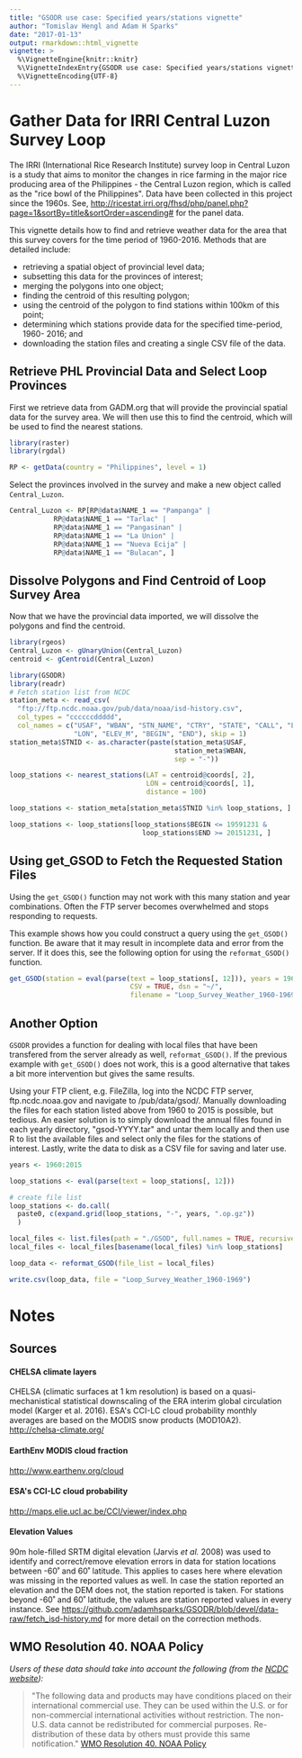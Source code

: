 ```yaml
---
title: "GSODR use case: Specified years/stations vignette"
author: "Tomislav Hengl and Adam H Sparks"
date: "2017-01-13"
output: rmarkdown::html_vignette
vignette: >
  %\VignetteEngine{knitr::knitr}
  %\VignetteIndexEntry{GSODR use case: Specified years/stations vignette}
  %\VignetteEncoding{UTF-8}
---
```


# Gather Data for IRRI Central Luzon Survey Loop

The IRRI (International Rice Research Institute) survey loop in Central Luzon
is a study that aims to monitor the changes in rice farming in the major rice
producing area of the Philippines - the Central Luzon region, which is called as
the "rice bowl of the Philippines". Data have been collected in this project
since the 1960s. See, <http://ricestat.irri.org/fhsd/php/panel.php?page=1&sortBy=title&sortOrder=ascending#>
for the panel data.

This vignette details how to find and retrieve weather data for the area that
this survey covers for the time period of 1960-2016. Methods that are detailed
include: 
  * retrieving a spatial object of provincial level data;
  * subsetting this data for the provinces of interest;
  * merging the polygons into one object;
  * finding the centroid of this resulting polygon;
  * using the centroid of the polygon to find stations within 100km of this
  point;
  * determining which stations provide data for the specified time-period, 1960-
  2016; and 
  * downloading the station files and creating a single CSV file of the data.

## Retrieve PHL Provincial Data and Select Loop Provinces
First we retrieve data from GADM.org that will provide the provincial spatial
data for the survey area. We will then use this to find the centroid, which will
be used to find the nearest stations.

```r
library(raster)
library(rgdal)

RP <- getData(country = "Philippines", level = 1)
```
Select the provinces involved in the survey and make a new object called
`Central_Luzon`.


```r
Central_Luzon <- RP[RP@data$NAME_1 == "Pampanga" | 
           RP@data$NAME_1 == "Tarlac" |
           RP@data$NAME_1 == "Pangasinan" |
           RP@data$NAME_1 == "La Union" |
           RP@data$NAME_1 == "Nueva Ecija" |
           RP@data$NAME_1 == "Bulacan", ]
```

## Dissolve Polygons and Find Centroid of Loop Survey Area
Now that we have the provincial data imported, we will dissolve the polygons and
find the centroid.


```r
library(rgeos)
Central_Luzon <- gUnaryUnion(Central_Luzon)
centroid <- gCentroid(Central_Luzon)
```


```r
library(GSODR)
library(readr)
# Fetch station list from NCDC
station_meta <- read_csv(
  "ftp://ftp.ncdc.noaa.gov/pub/data/noaa/isd-history.csv",
  col_types = "ccccccddddd",
  col_names = c("USAF", "WBAN", "STN_NAME", "CTRY", "STATE", "CALL", "LAT",
                "LON", "ELEV_M", "BEGIN", "END"), skip = 1)
station_meta$STNID <- as.character(paste(station_meta$USAF,
                                         station_meta$WBAN,
                                         sep = "-"))

loop_stations <- nearest_stations(LAT = centroid@coords[, 2],
                                  LON = centroid@coords[, 1], 
                                  distance = 100)

loop_stations <- station_meta[station_meta$STNID %in% loop_stations, ]

loop_stations <- loop_stations[loop_stations$BEGIN <= 19591231 &
                                 loop_stations$END >= 20151231, ]
```

## Using get_GSOD to Fetch the Requested Station Files
Using the `get_GSOD()` function may not work with this many station and year
combinations. Often the FTP server becomes overwhelmed and stops responding
to requests.

This example shows how you could construct a query using the `get_GSOD()`
function. Be aware that it may result in incomplete data and error from the
server. If it does this, see the following option for using the `reformat_GSOD()`
function.


```r
get_GSOD(station = eval(parse(text = loop_stations[, 12])), years = 1960:2015,
                              CSV = TRUE, dsn = "~/",
                              filename = "Loop_Survey_Weather_1960-1969")
```

## Another Option
`GSODR` provides a function for dealing with local files that have been
transfered from the server already as well, `reformat_GSOD()`. If the previous
example with `get_GSOD()` does not work, this is a good alternative that takes a
bit more intervention but gives the same results.

Using your FTP client, e.g. FileZilla, log into the NCDC FTP server,
ftp.ncdc.noaa.gov and navigate to /pub/data/gsod/. Manually downloading the
files for each station listed above from 1960 to 2015 is possible, but tedious.
An easier solution is to simply download the annual files found in each yearly
directory, "gsod-YYYY.tar" and untar them locally and then use R to
list the available files and select only the files for the stations of interest.
Lastly, write the data to disk as a CSV file for saving and later use.


```r
years <- 1960:2015

loop_stations <- eval(parse(text = loop_stations[, 12]))

# create file list
loop_stations <- do.call(
  paste0, c(expand.grid(loop_stations, "-", years, ".op.gz"))
  )

local_files <- list.files(path = "./GSOD", full.names = TRUE, recursive = TRUE)
local_files <- local_files[basename(local_files) %in% loop_stations]

loop_data <- reformat_GSOD(file_list = local_files)

write.csv(loop_data, file = "Loop_Survey_Weather_1960-1969")
```

# Notes

## Sources

#### CHELSA climate layers
CHELSA (climatic surfaces at 1 km resolution) is based on a quasi-mechanistical
statistical downscaling of the ERA interim global circulation model
(Karger et al. 2016). ESA's CCI-LC cloud probability monthly averages are based
on the MODIS snow products (MOD10A2). <http://chelsa-climate.org/>

#### EarthEnv MODIS cloud fraction 
<http://www.earthenv.org/cloud>

#### ESA's CCI-LC cloud probability
<http://maps.elie.ucl.ac.be/CCI/viewer/index.php>

#### Elevation Values

90m hole-filled SRTM digital elevation (Jarvis *et al.* 2008) was used
to identify and correct/remove elevation errors in data for station
locations between -60˚ and 60˚ latitude. This applies to cases here
where elevation was missing in the reported values as well. In case the
station reported an elevation and the DEM does not, the station reported
is taken. For stations beyond -60˚ and 60˚ latitude, the values are
station reported values in every instance. See
<https://github.com/adamhsparks/GSODR/blob/devel/data-raw/fetch_isd-history.md>
for more detail on the correction methods.

## WMO Resolution 40. NOAA Policy

*Users of these data should take into account the following (from the
[NCDC website](http://www7.ncdc.noaa.gov/CDO/cdoselect.cmd?datasetabbv=GSOD&countryabbv=&georegionabbv=)):*

> "The following data and products may have conditions placed on their 
international commercial use. They can be used within the U.S. or for
non-commercial international activities without restriction. The
non-U.S. data cannot be redistributed for commercial purposes.
Re-distribution of these data by others must provide this same
notification." [WMO Resolution 40. NOAA
Policy](http://www.wmo.int/pages/about/Resolution40.html)

